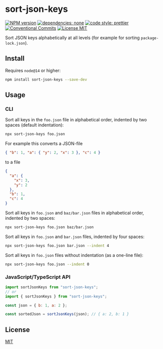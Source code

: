 # sort-json-keys

[![NPM version][npm-image]][npm-url]
[![dependencies: none][dependencies-none-image]][dependencies-none-url]
[![code style: prettier][prettier-image]][prettier-url]
[![Conventional Commits][conventional-commits-image]][conventional-commits-url]
[![License MIT][license-image]][license-url]

Sort JSON keys alphabetically at all levels (for example for sorting `package-lock.json`).

## Install

Requires `node@14` or higher:

```sh
npm install sort-json-keys --save-dev
```

## Usage

### CLI

Sort all keys in the `foo.json` file in alphabetical order, indented by two spaces (default indentation):

```sh
npx sort-json-keys foo.json
```

For example this converts a JSON-file

```json
{ "b": 1, "a": { "y": 2, "x": 3 }, "c": 4 }
```

to a file

```json
{
  "a": {
    "x": 3,
    "y": 2
  },
  "b": 1,
  "c": 4
}
```

Sort all keys in `foo.json` and `baz/bar.json` files in alphabetical order, indented by two spaces:

```sh
npx sort-json-keys foo.json baz/bar.json
```

Sort all keys in `foo.json` and `bar.json` files, indented by four spaces:

```sh
npx sort-json-keys foo.json bar.json --indent 4
```

Sort all keys in `foo.json` files without indentation (as a one-line file):

```sh
npx sort-json-keys foo.json --indent 0
```

### JavaScript/TypeScript API

```js
import sortJsonKeys from "sort-json-keys";
// or
import { sortJsonKeys } from "sort-json-keys";

const json = { b: 1, a: 2 };

const sortedJson = sortJsonKeys(json); // { a: 2, b: 1 }
```

## License

[MIT][license-url]

[conventional-commits-image]: https://img.shields.io/badge/Conventional_Commits-1.0.0-yellow.svg "Conventional Commits"
[conventional-commits-url]: https://conventionalcommits.org
[dependencies-none-image]: https://img.shields.io/badge/dependencies-none-success.svg "No dependencies"
[dependencies-none-url]: https://github.com/uid11/sort-json-keys/blob/main/package.json
[license-image]: https://img.shields.io/badge/license-MIT-blue.svg "The MIT License"
[license-url]: https://github.com/uid11/sort-json-keys/blob/main/LICENSE
[npm-image]: https://img.shields.io/npm/v/sort-json-keys.svg "sort-json-keys"
[npm-url]: https://www.npmjs.com/package/sort-json-keys
[prettier-image]: https://img.shields.io/badge/code_style-prettier-ff69b4.svg "Prettier code style"
[prettier-url]: https://github.com/prettier/prettier
